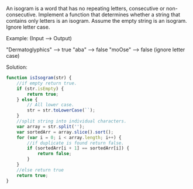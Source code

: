 An isogram is a word that has no repeating letters, consecutive or non-consecutive. Implement a function that determines whether a string that contains only letters is an isogram. Assume the empty string is an isogram. Ignore letter case.

Example: (Input --> Output)

"Dermatoglyphics" --> true "aba" --> false "moOse" --> false (ignore letter case)

Solution:

```js
function isIsogram(str) {
    //if empty return true.
    if (str.isEmpty) {
        return true;
    } else {
        // All lower case.
        str = str.toLowerCase(``);
    }
    //split string into individual characters.
    var array = str.split('');
    var sortedArr = array.slice().sort();
    for (var i = 0; i < array.length; i++) {
        //if duplicate is found return false.
        if (sortedArr[i + 1] == sortedArr[i]) {
            return false;
        }
    }
    //else return true
    return true;
}
```